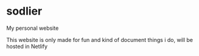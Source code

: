 # sodlier
My personal website

This website is only made for fun and kind of document things i do, will be hosted in Netlify
